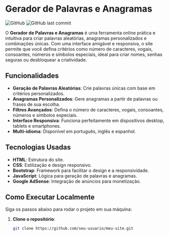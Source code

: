 # Gerador de Palavras e Anagramas

![GitHub](https://img.shields.io/github/license/seu-usuario/meu-site?color=blue)
![GitHub last commit](https://img.shields.io/github/last-commit/seu-usuario/meu-site)

O **Gerador de Palavras e Anagramas** é uma ferramenta online prática e intuitiva para criar palavras aleatórias, anagramas personalizados e combinações únicas. Com uma interface amigável e responsiva, o site permite que você defina critérios como número de caracteres, vogais, consoantes, números e símbolos especiais, ideal para criar nomes, senhas seguras ou desbloquear a criatividade.

## Funcionalidades

- **Geração de Palavras Aleatórias**: Crie palavras únicas com base em critérios personalizados.
- **Anagramas Personalizados**: Gere anagramas a partir de palavras ou frases de sua escolha.
- **Filtros Avançados**: Defina o número de caracteres, vogais, consoantes, números e símbolos especiais.
- **Interface Responsiva**: Funciona perfeitamente em dispositivos desktop, tablets e smartphones.
- **Multi-idioma**: Disponível em português, inglês e espanhol.

## Tecnologias Usadas

- **HTML**: Estrutura do site.
- **CSS**: Estilização e design responsivo.
- **Bootstrap**: Framework para facilitar o design e a responsividade.
- **JavaScript**: Lógica para geração de palavras e anagramas.
- **Google AdSense**: Integração de anúncios para monetização.

## Como Executar Localmente

Siga os passos abaixo para rodar o projeto em sua máquina:

1. **Clone o repositório**:
   ```bash
   git clone https://github.com/seu-usuario/meu-site.git